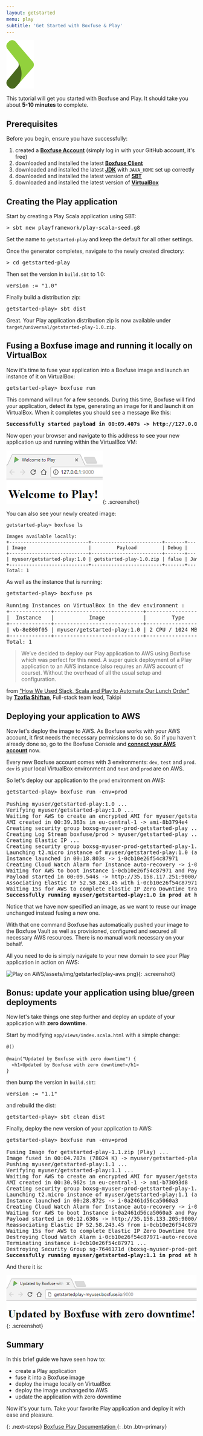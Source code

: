 ```yaml
---
layout: getstarted
menu: play
subtitle: 'Get Started with Boxfuse & Play'
---
```

![Play](/assets/img/play.png)

This tutorial will get you started with Boxfuse and Play. It should take you about **5-10 minutes** to complete.

## Prerequisites

Before you begin, ensure you have successfully:

1. created a <strong><a href="https://console.boxfuse.com">Boxfuse Account</a></strong> (simply log in with your GitHub account, it's free)
2. downloaded and installed the latest <strong><a href="/getstarted/download">Boxfuse Client</a></strong>
3. downloaded and installed the latest <strong><a href="http://www.oracle.com/technetwork/java/javase/downloads/index.html">JDK</a></strong> with `JAVA_HOME` set up correctly
4. downloaded and installed the latest version of <strong><a href="http://www.scala-sbt.org/">SBT</a></strong>
5. downloaded and installed the latest version of <strong><a href="https://www.virtualbox.org/wiki/Downloads">VirtualBox</a></strong>

## Creating the Play application

Start by creating a Play Scala application using SBT:

<pre class="console"><span>&gt;</span> sbt new playframework/play-scala-seed.g8</pre>

Set the name to `getstarted-play` and keep the default for all other settings.
 
Once the generator completes, navigate to the newly created directory:

<pre class="console"><span>&gt;</span> cd getstarted-play</pre>

Then set the version in `build.sbt` to 1.0:

<pre class="prettyprint">version := "1.0"</pre>

Finally build a distribution zip:

<pre class="console"><span>getstarted-play&gt;</span> sbt dist</pre>

Great. Your Play application distribution zip is now available under `target/universal/getstarted-play-1.0.zip`.

## Fusing a Boxfuse image and running it locally on VirtualBox

Now it's time to fuse your application into a Boxfuse image and launch an instance of it on VirtualBox:

<pre class="console"><span>getstarted-play&gt;</span> boxfuse run</pre>

This command will run for a few seconds. During this time, Boxfuse will find your application, detect its type,
generating an image for it and launch it on VirtualBox. When it completes you should see a message like this:

<pre class="console"><strong class="success">Successfully started payload in 00:09.407s -> http://127.0.0.1:9000</strong></pre>

Now open your browser and navigate to this address to see your new application up and running within the VirtualBox VM:

![Play on VirtualBox](/assets/img/getstarted/play-virtualbox.png){: .screenshot}

You can also see your newly created image:

<pre class="console" style="font-size: 89%"><span>getstarted-play&gt;</span> boxfuse ls

Images available locally:
+----------------------------+-------------------------+-------+----------------------+--------------+---------+---------------------+
| Image                      |         Payload         | Debug |       Runtime        |    Ports     |  Size   |    Generated at     |
+----------------------------+-------------------------+-------+----------------------+--------------+---------+---------------------+
| myuser/getstarted-play:1.0 | getstarted-play-1.0.zip | false | Java 8.131.11 (Play) | http -> 9000 | 78023 K | 2017-07-13 13:24:34 |
+----------------------------+-------------------------+-------+----------------------+--------------+---------+---------------------+
Total: 1</pre>

As well as the instance that is running:

<pre class="console"><span>getstarted-play&gt;</span> boxfuse ps

Running Instances on VirtualBox in the dev environment :
+-------------+----------------------------+---------------------+-----------------------+---------------------+
|  Instance   |           Image            |        Type         |          URL          |     Launched at     |
+-------------+----------------------------+---------------------+-----------------------+---------------------+
| vb-8e800f05 | myuser/getstarted-play:1.0 | 2 CPU / 1024 MB RAM | http://127.0.0.1:9000 | 2017-07-13 13:24:40 |
+-------------+----------------------------+---------------------+-----------------------+---------------------+
Total: 1</pre>

<div class="marketing-testimonial-stripe marketing-testimonial-stripe-docs"></div>

<div class="marketing-testimonial marketing-testimonial-docs">
    <div class="row">
        <div class="col-md-1">
        </div>
        <div class="col-md-10">
            <div>
                <blockquote>We’ve decided to deploy our Play application to AWS using Boxfuse
                    which was perfect for this need. A super quick deployment of a Play
                    application to an AWS instance (also requires an AWS account of
                    course). Without the overhead of all the usual setup and
                    configuration.
                </blockquote>
                <p>from <a href="http://blog.takipi.com/how-we-used-slack-scala-and-play-to-automate-our-lunch-order/">"How We Used Slack, Scala and Play to Automate Our Lunch
                    Order"</a><br> by <strong><a href="https://twitter.com/tzofias">Tzofia Shiftan</a></strong>, Full-stack team lead, Takipi</p>
            </div>
        </div>
    </div>
</div>

## Deploying your application to AWS

Now let's deploy the image to AWS. As Boxfuse works with your AWS account, it first needs the necessary permissions to do so.
So if you haven't already done so, go to the Boxfuse Console and **[connect your AWS account](https://console.boxfuse.com/#/awsAccount)** now.

Every new Boxfuse account comes with 3 environments: `dev`, `test` and `prod`.
`dev` is your local VirtualBox environment and `test` and `prod` are on AWS.

So let's deploy our application to the `prod` environment on AWS:

<pre class="console"><span>getstarted-play&gt;</span> boxfuse run -env=prod

Pushing myuser/getstarted-play:1.0 ...
Verifying myuser/getstarted-play:1.0 ...
Waiting for AWS to create an encrypted AMI for myuser/getstarted-play:1.0 in eu-central-1 (this may take up to 50 seconds) ...
AMI created in 00:39.363s in eu-central-1 -> ami-8b3794e4
Creating security group boxsg-myuser-prod-getstarted-play ...
Creating Log Stream boxfuse/prod > myuser/getstarted-play ...
Creating Elastic IP ...
Creating security group boxsg-myuser-prod-getstarted-play-1.0 ...
Launching t2.micro instance of myuser/getstarted-play:1.0 (ami-8b3794e4) in prod (eu-central-1) ...
Instance launched in 00:18.803s -> i-0cb10e26f54c87971
Creating Cloud Watch Alarm for Instance auto-recovery -> i-0cb10e26f54c87971-auto-recovery-alarm
Waiting for AWS to boot Instance i-0cb10e26f54c87971 and Payload to start at http://35.158.117.251:9000/ ...
Payload started in 00:09.544s -> http://35.158.117.251:9000/
Associating Elastic IP 52.58.243.45 with i-0cb10e26f54c87971 ...
Waiting 15s for AWS to complete Elastic IP Zero Downtime transition ...
<strong class="success">Successfully running myuser/getstarted-play:1.0 in prod at http://getstartedplay-myuser.boxfuse.io:9000/</strong></pre>

Notice that we have now specified an image, as we want to reuse our image unchanged instead fusing a new one.

With that one command Boxfuse has automatically pushed your image to the Boxfuse Vault as well as provisioned,
configured and secured all necessary AWS resources. There is no manual work necessary on your behalf.

All you need to do is simply navigate to your new domain to see your Play application in action on AWS:

![Play on AWS]()/assets/img/getstarted/play-aws.png){: .screenshot}

## Bonus: update your application using blue/green deployments

Now let's take things one step further and deploy an update of your application with **zero downtime**.

Start by modifying `app/views/index.scala.html` with a simple change:

```
@()
                         
@main("Updated by Boxfuse with zero downtime") {
  <h1>Updated by Boxfuse with zero downtime!</h1>
}
```

then bump the version in `build.sbt`:

<pre class="prettyprint">version := "1.1"</pre>

and rebuild the dist:

<pre class="console"><span>getstarted-play&gt;</span> sbt clean dist</pre>

Finally, deploy the new version of your application to AWS:

<pre class="console"><span>getstarted-play&gt;</span> boxfuse run -env=prod

Fusing Image for getstarted-play-1.1.zip (Play) ...
Image fused in 00:04.787s (78024 K) -> myuser/getstarted-play:1.1
Pushing myuser/getstarted-play:1.1 ...
Verifying myuser/getstarted-play:1.1 ...
Waiting for AWS to create an encrypted AMI for myuser/getstarted-play:1.1 in eu-central-1 (this may take up to 50 seconds) ...
AMI created in 00:30.962s in eu-central-1 -> ami-b73093d8
Creating security group boxsg-myuser-prod-getstarted-play-1.1 ...
Launching t2.micro instance of myuser/getstarted-play:1.1 (ami-b73093d8) in prod (eu-central-1) ...
Instance launched in 00:28.872s -> i-0a2461d56ca5060a3
Creating Cloud Watch Alarm for Instance auto-recovery -> i-0a2461d56ca5060a3-auto-recovery-alarm
Waiting for AWS to boot Instance i-0a2461d56ca5060a3 and Payload to start at http://35.158.133.205:9000/ ...
Payload started in 00:12.630s -> http://35.158.133.205:9000/
Reassociating Elastic IP 52.58.243.45 from i-0cb10e26f54c87971 to i-0a2461d56ca5060a3 ...
Waiting 15s for AWS to complete Elastic IP Zero Downtime transition ...
Destroying Cloud Watch Alarm i-0cb10e26f54c87971-auto-recovery-alarm ...
Terminating instance i-0cb10e26f54c87971 ...
Destroying Security Group sg-7646171d (boxsg-myuser-prod-getstarted-play-1.0) ...
<strong class="success">Successfully running myuser/getstarted-play:1.1 in prod at http://getstartedplay-myuser.boxfuse.io:9000/</strong></pre>

And there it is:

![Play on AWS updated](/assets/img/getstarted/play-aws-update.png){: .screenshot}

## Summary

In this brief guide we have seen how to:

- create a Play application
- fuse it into a Boxfuse image
- deploy the image locally on VirtualBox
- deploy the image unchanged to AWS
- update the application with zero downtime

Now it's your turn. Take your favorite Play application and deploy it with ease and pleasure.

{: .next-steps}
[Boxfuse Play Documentation <i class="fa fa-arrow-right"></i>](/docs/payloads/play){: .btn .btn-primary}